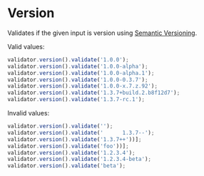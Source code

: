 # Version

Validates if the given input is version using [Semantic Versioning](http://semver.org/).

Valid values:

```js
validator.version().validate('1.0.0');
validator.version().validate('1.0.0-alpha');
validator.version().validate('1.0.0-alpha.1');
validator.version().validate('1.0.0-0.3.7');
validator.version().validate('1.0.0-x.7.z.92');
validator.version().validate('1.3.7+build.2.b8f12d7');
validator.version().validate('1.3.7-rc.1');
```

Invalid values:

```js
validator.version().validate('');
validator.version().validate('      1.3.7--');
validator.version().validate('1.3.7++'))];
validator.version().validate('foo'))];
validator.version().validate('1.2.3.4');
validator.version().validate('1.2.3.4-beta');
validator.version().validate('beta');
```
